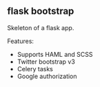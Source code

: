 flask bootstrap
---------------

Skeleton of a flask app.

Features:
- Supports HAML and SCSS
- Twitter bootstrap v3
- Celery tasks
- Google authorization
